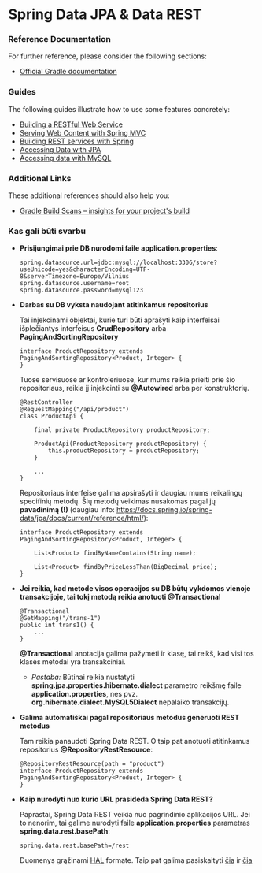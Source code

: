 # Spring Data JPA & Data REST

### Reference Documentation
For further reference, please consider the following sections:

* [Official Gradle documentation](https://docs.gradle.org)

### Guides
The following guides illustrate how to use some features concretely:

* [Building a RESTful Web Service](https://spring.io/guides/gs/rest-service/)
* [Serving Web Content with Spring MVC](https://spring.io/guides/gs/serving-web-content/)
* [Building REST services with Spring](https://spring.io/guides/tutorials/bookmarks/)
* [Accessing Data with JPA](https://spring.io/guides/gs/accessing-data-jpa/)
* [Accessing data with MySQL](https://spring.io/guides/gs/accessing-data-mysql/)

### Additional Links
These additional references should also help you:

* [Gradle Build Scans – insights for your project's build](https://scans.gradle.com#gradle)


### Kas gali būti svarbu

- __Prisijungimai prie DB nurodomi faile application.properties__:
    
    ```
    spring.datasource.url=jdbc:mysql://localhost:3306/store?useUnicode=yes&characterEncoding=UTF-8&serverTimezone=Europe/Vilnius
    spring.datasource.username=root
    spring.datasource.password=mysql123
    ```
    
- __Darbas su DB vyksta naudojant atitinkamus repositorius__ 

    Tai injekcinami objektai, kurie turi būti aprašyti kaip
    interfeisai išplečiantys interfeisus __CrudRepository__ arba __PagingAndSortingRepository__
    ```
    interface ProductRepository extends PagingAndSortingRepository<Product, Integer> {    
    }
    ```
    
    Tuose servisuose ar kontroleriuose, kur mums reikia prieiti prie šio repositoriaus, 
    reikia jį injekcinti su __@Autowired__ arba per konstruktorių.
    ```
    @RestController
    @RequestMapping("/api/product")
    class ProductApi {
    
    	final private ProductRepository productRepository;
    
    	ProductApi(ProductRepository productRepository) {
    		this.productRepository = productRepository;
    	}
    	
    	...
    }
    ```
    
    Repositoriaus interfeise galima apsirašyti ir daugiau mums reikalingų specifinių metodų.
    Šių metodų veikimas nusakomas pagal jų __pavadinimą (!)__ 
    (daugiau info: https://docs.spring.io/spring-data/jpa/docs/current/reference/html/):
    ```
    interface ProductRepository extends PagingAndSortingRepository<Product, Integer> {
    
    	List<Product> findByNameContains(String name);
    
    	List<Product> findByPriceLessThan(BigDecimal price);
    }
    ```
    
- __Jei reikia, kad metode visos operacijos su DB būtų vykdomos vienoje transakcijoje, tai tokį metodą reikia anotuoti
    @Transactional__
    ```
    @Transactional
    @GetMapping("/trans-1")
    public int trans1() {
        ...
    }

    ```
    __@Transactional__ anotacija galima pažymėti ir klasę, tai reikš, kad visi tos klasės metodai yra transakciniai.
    
    - _Pastaba:_ Būtinai reikia nustatyti __spring.jpa.properties.hibernate.dialect__ parametro reikšmę faile 
        __application.properties__, nes pvz. __org.hibernate.dialect.MySQL5Dialect__ nepalaiko transakcijų.
         
    
- __Galima automatiškai pagal repositoriaus metodus generuoti REST metodus__
    
    Tam reikia panaudoti Spring Data REST. O taip pat anotuoti atitinkamus repositorius __@RepositoryRestResource__:
    ```
    @RepositoryRestResource(path = "product")
    interface ProductRepository extends PagingAndSortingRepository<Product, Integer> {
    }
    ```
    
    
- __Kaip nurodyti nuo kurio URL prasideda Spring Data REST?__
    
    Paprastai, Spring Data REST veikia nuo pagrindinio aplikacijos URL. 
    Jei to nenorim, tai galime nurodyti faile __application.properties__ 
    parametras __spring.data.rest.basePath__:
    ```
    spring.data.rest.basePath=/rest
    ```
    
    Duomenys grąžinami [HAL](https://en.wikipedia.org/wiki/Hypertext_Application_Language) formate. 
    Taip pat galima pasiskaityti [čia](https://spring.io/understanding/HATEOAS) ir 
    [čia](https://docs.spring.io/spring-data/rest/docs/current/reference/html/) 